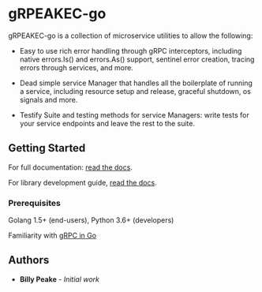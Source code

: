 # gRPEAKEC-go

gRPEAKEC-go is a collection of microservice utilities to allow the following:

- Easy to use rich error handling through gRPC interceptors, including native 
  errors.Is() and errors.As() support, sentinel error creation, tracing errors through
  services, and more.
  
- Dead simple service Manager that handles all the boilerplate of running a service,
  including resource setup and release, graceful shutdown, os signals and more.
  
- Testify Suite and testing methods for service Managers: write tests for your service
  endpoints and leave the rest to the suite.

## Getting Started
For full documentation:
[read the docs](https://peake100.github.io/gRPEAKEC-go/).

For library development guide, 
[read the docs](https://illuscio-dev.github.io/islelib-go/).


### Prerequisites

Golang 1.5+ (end-users), Python 3.6+ (developers)

Familiarity with [gRPC in Go](https://grpc.io/docs/languages/go/basics/)

## Authors

* **Billy Peake** - *Initial work*
